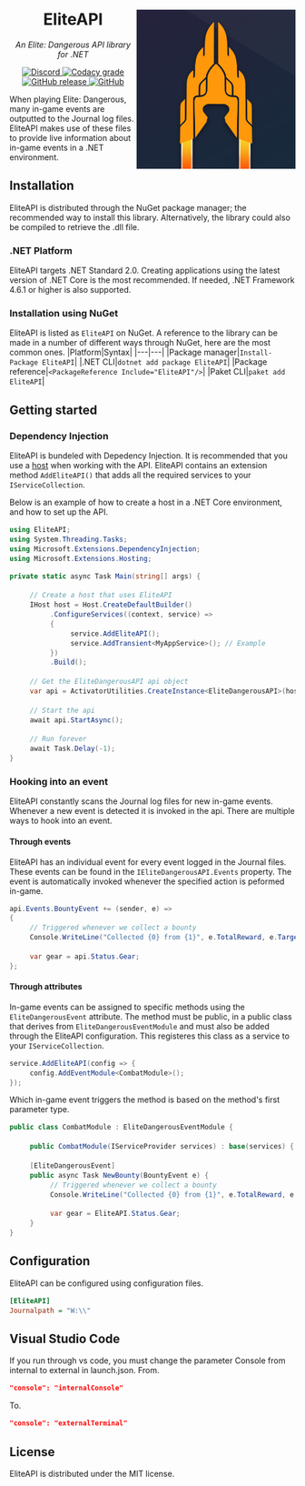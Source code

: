 <div text-align="center">
<img src="https://github.com/EliteAPI/EliteAPI/blob/master/Icons/logo_gradient_shine.jpg?raw=true" align="right"
     title="EliteAPI by Somfic" width="280" height="280">
<h1 align="center">EliteAPI</h1>
     
<p align="center"><i>An Elite: Dangerous API library for .NET</i></p>
     
<p align="center">
     <a href="https://www.discord.gg/jwpFUPZ">
          <img alt="Discord" src="https://img.shields.io/discord/498422961297031168?color=%23f2a529&label=DISCORD&style=for-the-badge">
     </a>
     <a href="https://app.codacy.com/gh/EliteAPI/EliteAPI?utm_source=github.com&utm_medium=referral&utm_content=EliteAPI/EliteAPI&utm_campaign=Badge_Grade_Dashboard">
          <img alt="Codacy grade" src="https://img.shields.io/codacy/grade/cd6364ab2d6a46a18627e6c8454f5672?color=%23f2a529&label=CODE%20QUALITY&style=for-the-badge">
     </a>
     <a href="https://github.com/EliteAPI/EliteAPI/releases">
        <img alt="GitHub release" src="https://img.shields.io/github/v/release/EliteAPI/EliteAPI?color=%23f2a529&label=VERSION&style=for-the-badge">
     </a>
     <a href="https://github.com/EliteAPI/EliteAPI/blob/master/LICENSE">
         <img alt="GitHub" src="https://img.shields.io/github/license/EliteAPI/EliteAPI?color=%23f2a529&label=LICENSE&style=for-the-badge">
     </a>
</p>
<p>When playing Elite: Dangerous, many in-game events are outputted to the Journal log files. EliteAPI makes use of these files to provide live information about in-game events in a .NET environment. 
</div>

## Installation
EliteAPI is distributed through the NuGet package manager; the recommended way to install this library. Alternatively, the library could also be compiled to retrieve the .dll file.

### .NET Platform
EliteAPI targets .NET Standard 2.0. Creating applications using the latest version of .NET Core is the most recommended. If needed, .NET Framework 4.6.1 or higher is also supported.

### Installation using NuGet
EliteAPI is listed as `EliteAPI` on NuGet. A reference to the library can be made in a number of different ways through NuGet, here are the most common ones. 
|Platform|Syntax|
|---|---|
|Package manager|`Install-Package EliteAPI`|
|.NET CLI|`dotnet add package EliteAPI`|
|Package reference|`<PackageReference Include="EliteAPI"/>`|
|Paket CLI|`paket add EliteAPI`|


## Getting started

### Dependency Injection
EliteAPI is bundeled with Depedency Injection. It is recommended that you use a [host](https://docs.microsoft.com/en-us/aspnet/core/fundamentals/host/generic-host?view=aspnetcore-3.1) when working with the API. EliteAPI contains an extension method `AddEliteAPI()` that adds all the required services to your `IServiceCollection`. 

Below is an example of how to create a host in a .NET Core environment, and how to set up the API.

```cs
using EliteAPI;
using System.Threading.Tasks;
using Microsoft.Extensions.DependencyInjection;
using Microsoft.Extensions.Hosting;
```
```cs
private static async Task Main(string[] args) {

     // Create a host that uses EliteAPI
     IHost host = Host.CreateDefaultBuilder()
          .ConfigureServices((context, service) =>
          {
               service.AddEliteAPI();
               service.AddTransient<MyAppService>(); // Example
          })
          .Build();

     // Get the EliteDangerousAPI api object
     var api = ActivatorUtilities.CreateInstance<EliteDangerousAPI>(host.Services);
     
     // Start the api
     await api.StartAsync();
     
     // Run forever
     await Task.Delay(-1);
}
```

### Hooking into an event
EliteAPI constantly scans the Journal log files for new in-game events. Whenever a new event is detected it is invoked in the api. There are multiple ways to hook into an event.

#### Through events
EliteAPI has an individual event for every event logged in the Journal files. These events can be found in the `IEliteDangerousAPI.Events` property. The event is automatically invoked whenever the specified action is peformed in-game.

```cs
api.Events.BountyEvent += (sender, e) =>
{
     // Triggered whenever we collect a bounty
     Console.WriteLine("Collected {0} from {1}", e.TotalReward, e.Target);

     var gear = api.Status.Gear;
};
```

#### Through attributes
In-game events can be assigned to specific methods using the `EliteDangerousEvent` attribute. The method must be public, in a public class that derives from `EliteDangerousEventModule` and must also be added through the EliteAPI configuration. This registeres this class as a service to your `IServiceCollection`.

```cs
service.AddEliteAPI(config => {
     config.AddEventModule<CombatModule>();
});
```

Which in-game event triggers the method is based on the method's first parameter type. 

```cs
public class CombatModule : EliteDangerousEventModule {

     public CombatModule(IServiceProvider services) : base(services) {  }

     [EliteDangerousEvent]
     public async Task NewBounty(BountyEvent e) {
          // Triggered whenever we collect a bounty
          Console.WriteLine("Collected {0} from {1}", e.TotalReward, e.Target);

          var gear = EliteAPI.Status.Gear;
     }
}
```

## Configuration
EliteAPI can be configured using configuration files.

```ini
[EliteAPI]
Journalpath = "W:\\"
```
## Visual Studio Code
If you run through vs code, you must change the parameter Console from internal to external in launch.json.
From.
```json
"console": "internalConsole"
```
To.
```json
"console": "externalTerminal"
```

## License
EliteAPI is distributed under the MIT license.
